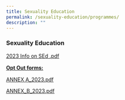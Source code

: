 ```yaml
---
title: Sexuality Education
permalink: /sexuality-education/programmes/
description: ""
---
```

### Sexuality Education

[2023 Info on SEd .pdf](/files/2023%20Info%20on%20SEd%20.pdf)

<p style="line-height: 19.6px;"><b><u>Opt Out forms:</u></b></p>

[ANNEX A_2023.pdf](/files/ANNEX%20A_2023.pdf) 

[ANNEX_B_2023.pdf](/files/ANNEX_B_2023.pdf)